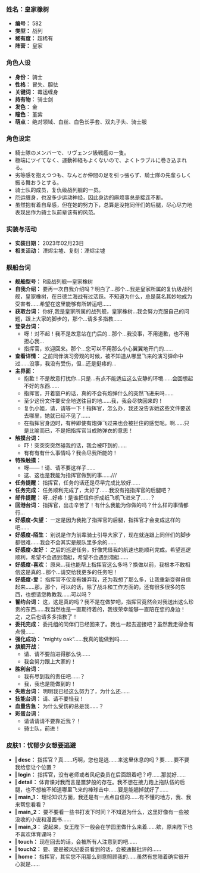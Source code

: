 ### 姓名：皇家橡树
* **编号：** 582
* **类型：** 战列
* **稀有度：** 超稀有
* **阵营：** 皇家


### 角色人设
* **身份：** 骑士
* **性格：** 冒失、胆怯
* **关键词：** 霉运缠身
* **持有物：** 骑士剑
* **发色：** 金
* **瞳色：** 堇紫
* **萌点：** 绝对领域、白丝、白色长手套、双丸子头、骑士服


### 角色设定
* 騎士隊のメンバーで、リヴェンジ級戦艦の一隻。
* 極端にツイてなく、運動神経もよくないので、よくトラブルに巻き込まれる。
* 劣等感を抱えつつも、なんとか仲間の足を引っ張らず、騎士隊の先輩らしく振る舞おうとする。
* 骑士队的成员，复仇级战列舰的一员。
* 厄运缠身，也没多少运动神经，因此身边的麻烦事总是接连不断。
* 虽然抱有着自卑感，但在她的努力下，总算是没拖同伴们的后腿，尽心尽力地表现出作为骑士队前辈该有的风范。


### 实装与活动
* **实装日期：** 2023年02月23日
* **相关活动：** 湮烬尘墟、复刻：湮烬尘墟


### 舰船台词
* **舰船型号：** R级战列舰—皇家橡树
* **自我介绍：** 要再一次自我介绍吗？明白了…那个…我是皇家所属的复仇级战列舰，皇家橡树，在日德兰海战有过活跃。不知道为什么，总是莫名其妙地成为受害者……希望在这里能够有所转运吧……
* **获取台词：** 你好,我是皇家所属的战列舰，皇家橡树…我会努力克服自己的问题，跟上大家的脚步的，那个…请多多指教……
* **登录台词：**
  * 呀！对不起！我不是故意站在门后的…那个…我没事，不用道歉，也不用担心我…
  * 指挥官，欢迎回来。那个…您可以不用那么小心翼翼地开门的……
* **查看详情：** 之前同伴演习旁观的时候，被不知道从哪里飞来的演习弹命中过……没事，我没有受伤，但…还是挺疼的…
* **主界面：**
  * 抱歉！不是故意打扰你…只是…有点不能适应这么安静的环境……会回想起不好的东西……
  * 指挥官，开着窗户的话，真的不会有炮弹什么的突然飞进来吗……
  * 至少这份文件要安全地送往目的地……我，我会尽快回来的！
  * 复仇小姐，请，请等一下！指挥官，怎么办，我还没告诉她这些文件要送去哪里，她就已经不见了……
  * 在指挥官身边时，有种即使有炮弹飞过来也会被拦住的感觉呢。啊……只是比喻而已，不是把指挥官当成防弹衣的意思！
* **触摸台词：**
  * 吓！突突突突然碰我的话，我会被吓到的……
  * 有有有有什么事情吗？我会尽我所能的！
* **特殊触摸：**
  * 呀——！请、请不要这样子……
  * 这、这也是我能为指挥官做到的事……///
* **任务提醒：** 指挥官，任务的话还是尽早完成比较好……
* **任务完成：** 任务顺利完成了，太好了……我没有拖指挥官的后腿吧？
* **邮件提醒：** 呀…好疼！是谁把信件折成纸飞机飞进来了……？
* **回港台词：** 指挥官，出击辛苦了！有什么我能为你做的吗？什么样的事情都行…
* **好感度-失望：** 一定是因为我拖了指挥官的后腿，指挥官才会变成这样的吧……
* **好感度-陌生：** 别说是作为前辈骑士引导大家了，现在就连跟上同伴们的脚步都很难……我会不会其实是舰队里多余的……
* **好感度-友好：** 之后的巡逻任务，好像凭借我的航速也能顺利完成。希望巡逻顺利，希望不会遇到潜艇，希望不会遇到潜艇……
* **好感度-喜欢：** 原来…我也能帮上指挥官这么多吗？换做以前，我根本不敢相信这是真的…那个…请交给我更多的任务吧！
* **好感度-爱：** 指挥官不仅没有嫌弃我，还为我想了那么多，让我重新变得自信起来……那，那个，可以的话，除了战斗和工作方面的，还有很多很多的东西，也想请您教教我……可以吗？
* **誓约台词：** 这，这是真的吗？我不是在做梦吧，指挥官竟然会对我送出这么珍贵的东西……我当然也是一直期待着的，我很荣幸能够一直陪在您的身边！之，之后也请多多指教了！
* **委托完成：** 委托组的同伴们已经回来了。我也一起去迎接吧？虽然我走得会有点慢……
* **强化成功：** “mighty oak”……我真的能做到吗……
* **旗舰开战：**
  * 请、请不要前进得那么快……
  * 我会努力跟上大家的！
* **胜利台词：**
  * 我有尽到我的责任吧……？
  * 我，我也是能做到的！
* **失败台词：** 明明我已经这么努力了，为什么还……
* **技能台词：** 请、请不要怪我！
* **血量告急：** 为什么受伤的总是我……？
* **彩蛋台词：**
  * 请请请请不要靠近我？！
  * 骑士队，前进！


### 皮肤1：忧郁少女想要逃避
* **| desc：** 指挥官？真……巧啊，您也是逃……来这里休息的吗？要……要不要我给您让个位置？
* **| login：** 指挥官，没有老师或者风纪委员在后面跟着吧？呼……那就好……
* **| detail：** 体育课对我而言是噩梦般的存在。我不想在接力跑上拖队伍的后腿，也不想被不知道哪里飞来的棒球击中……要是能翘掉就好了……
* **| main_1：** 理论知识方面，我还是有一点点自信的……有不懂的地方，我、我来帮您看看？
* **| main_2：** 要不要看一些书打发下时间？不知道为什么，这里好像有一些被没收的小说和漫画书……
* **| main_3：** 说起来，女王陛下一般会在学园里做什么来着……欸，原来陛下也不喜欢体育课吗？
* **| touch：** 现在回去的话，会被所有人注意到的吧……
* **| touch2：** 要、要是被风纪委员看到的话，会被通报批评的……
* **| home：** 指挥官，其实您不用那么刻意照顾我的……虽然有您陪着确实很开心就是……

